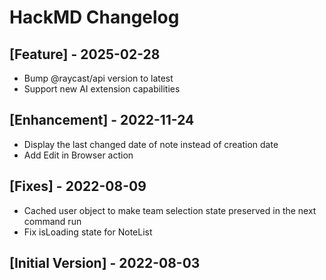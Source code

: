# HackMD Changelog

## [Feature] - 2025-02-28

- Bump @raycast/api version to latest
- Support new AI extension capabilities

## [Enhancement] - 2022-11-24

- Display the last changed date of note instead of creation date
- Add Edit in Browser action


## [Fixes] - 2022-08-09

- Cached user object to make team selection state preserved in the next command run
- Fix isLoading state for NoteList

## [Initial Version] - 2022-08-03
